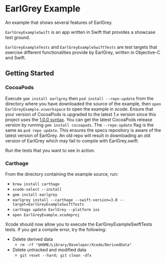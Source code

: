 # EarlGrey Example

An example that shows several features of EarlGrey.

`EarlGreyExampleSwift` is an app written in Swift that provides a showcase test ground.

`EarlGreyExampleTests` and `EarlGreyExampleSwiftTests` are test targets that exercise
different functionalities provide by EarlGrey, written in Objective-C and Swift.

## Getting Started

### CocoaPods

Execute `gem install earlgrey` then `pod install --repo-update` from the directory where you have downloaded
the source of the example, then `open EarlGreyExample.xcworkspace` to open the example in xcode.
Ensure that your version of CocoaPods is upgraded to the latest 1.x version since this project uses the
[1.0.0 syntax](http://blog.cocoapods.org/CocoaPods-1.0/). You can get the latest CocoaPods release version by
running `gem install cocoapods`. The `--repo-update` flag is the same as `pod repo update`. This ensures the specs repository is aware of the latest version of EarlGrey. An old repo will result in downloading an old version of EarlGrey which may fail to compile with EarlGrey.swift.

Run the tests that you want to see in action.

### Carthage

From the directory containing the example source, run:

- `brew install carthage`
- `xcode-select --install`
- `gem install earlgrey`
- `earlgrey install --carthage --swift-version=3.0 --target=EarlGreyExampleSwiftTests`
- `carthage update EarlGrey --platform ios`
- `open EarlGreyExample.xcodeproj`

Xcode should now allow you to execute the EarlGreyExampleSwiftTests tests. If you get a compile error, try the following:

- Delete derived data
  - `rm -rf "$HOME/Library/Developer/Xcode/DerivedData"`
- Delete untracked and modified data
  - `git reset --hard; git clean -dfx`
